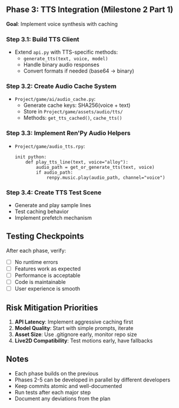 
## Phase 3: TTS Integration (Milestone 2 Part 1)
**Goal**: Implement voice synthesis with caching

### Step 3.1: Build TTS Client
- Extend `api.py` with TTS-specific methods:
  - `generate_tts(text, voice, model)`
  - Handle binary audio responses
  - Convert formats if needed (base64 → binary)

### Step 3.2: Create Audio Cache System
- `Project/game/ai/audio_cache.py`:
  - Generate cache keys: SHA256(voice + text)
  - Store in `Project/game/assets/audio/tts/`
  - Methods: `get_tts_cached()`, `cache_tts()`

### Step 3.3: Implement Ren'Py Audio Helpers
- `Project/game/audio_tts.rpy`:
  ```renpy
  init python:
      def play_tts_line(text, voice="alloy"):
          audio_path = get_or_generate_tts(text, voice)
          if audio_path:
              renpy.music.play(audio_path, channel="voice")
  ```

### Step 3.4: Create TTS Test Scene
- Generate and play sample lines
- Test caching behavior
- Implement prefetch mechanism

## Testing Checkpoints

After each phase, verify:
- [ ] No runtime errors
- [ ] Features work as expected
- [ ] Performance is acceptable
- [ ] Code is maintainable
- [ ] User experience is smooth

## Risk Mitigation Priorities

1. **API Latency**: Implement aggressive caching first
2. **Model Quality**: Start with simple prompts, iterate
3. **Asset Size**: Use .gitignore early, monitor repo size
4. **Live2D Compatibility**: Test motions early, have fallbacks

## Notes

- Each phase builds on the previous
- Phases 2-5 can be developed in parallel by different developers
- Keep commits atomic and well-documented
- Run tests after each major step
- Document any deviations from the plan